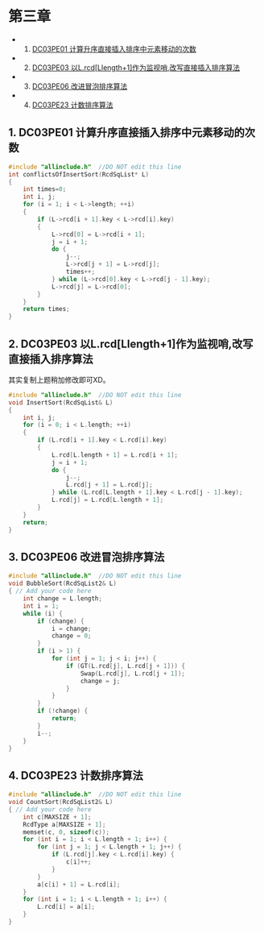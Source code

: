# 第三章
* 1. [DC03PE01 计算升序直接插入排序中元素移动的次数](#DC03PE01)
* 2. [DC03PE03 以L.rcd[Llength+1]作为监视哨,改写直接插入排序算法](#DC03PE03)
* 3. [DC03PE06 改进冒泡排序算法](#DC03PE06)
* 4. [DC03PE23 计数排序算法](#DC03PE23)

##  1. <a name='DC03PE01'></a>DC03PE01 计算升序直接插入排序中元素移动的次数
```C
#include "allinclude.h"  //DO NOT edit this line
int conflictsOfInsertSort(RcdSqList* L)
{ 
    int times=0;
    int i, j;
    for (i = 1; i < L->length; ++i)
    {
        if (L->rcd[i + 1].key < L->rcd[i].key)
        { 
            L->rcd[0] = L->rcd[i + 1];
            j = i + 1;
            do {
                j--;
                L->rcd[j + 1] = L->rcd[j];
                times++;
            } while (L->rcd[0].key < L->rcd[j - 1].key); 
            L->rcd[j] = L->rcd[0];
        }
    }
    return times;
}
```
##  2. <a name='DC03PE03'></a>DC03PE03 以L.rcd[Llength+1]作为监视哨,改写直接插入排序算法
其实复制上题稍加修改即可XD。
```C
#include "allinclude.h"  //DO NOT edit this line
void InsertSort(RcdSqList& L)
{
    int i, j;
    for (i = 0; i < L.length; ++i)
    {
        if (L.rcd[i + 1].key < L.rcd[i].key)
        {
            L.rcd[L.length + 1] = L.rcd[i + 1];
            j = i + 1;
            do {
                j--;
                L.rcd[j + 1] = L.rcd[j];
            } while (L.rcd[L.length + 1].key < L.rcd[j - 1].key);
            L.rcd[j] = L.rcd[L.length + 1];
        }
    }
    return;
}
```
##  3. <a name='DC03PE06'></a>DC03PE06 改进冒泡排序算法
```C
#include "allinclude.h"  //DO NOT edit this line
void BubbleSort(RcdSqList2& L)
{ // Add your code here
    int change = L.length;
    int i = 1;
    while (i) {
        if (change) {
            i = change;
            change = 0;
        }
        if (i > 1) {
            for (int j = 1; j < i; j++) {
                if (GT(L.rcd[j], L.rcd[j + 1])) {
                    Swap(L.rcd[j], L.rcd[j + 1]);
                    change = j;
                }
            }
        }
        if (!change) {
            return;
        }
        i--;
    }
}
```
##  4. <a name='DC03PE23'></a>DC03PE23 计数排序算法
```C
#include "allinclude.h"  //DO NOT edit this line
void CountSort(RcdSqList2& L)
{ // Add your code here
    int c[MAXSIZE + 1];
    RcdType a[MAXSIZE + 1];
    memset(c, 0, sizeof(c));
    for (int i = 1; i < L.length + 1; i++) {
        for (int j = 1; j < L.length + 1; j++) {
            if (L.rcd[j].key < L.rcd[i].key) {
                c[i]++;
            }
        }
        a[c[i] + 1] = L.rcd[i];
    }
    for (int i = 1; i < L.length + 1; i++) {
        L.rcd[i] = a[i];
    }
}
```
